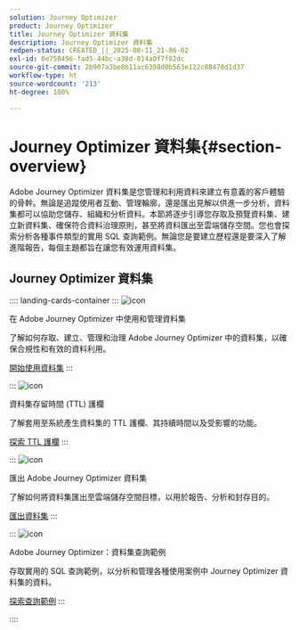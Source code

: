 ```yaml
---
solution: Journey Optimizer
product: Journey Optimizer
title: Journey Optimizer 資料集
description: Journey Optimizer 資料集
redpen-status: CREATED_||_2025-08-11_21-06-02
exl-id: 0e750496-fad5-44bc-a38d-014a0f7f82dc
source-git-commit: 2b907a3be8b11ac6308d0b563e122c88478d1d37
workflow-type: ht
source-wordcount: '213'
ht-degree: 100%

---
```


# Journey Optimizer 資料集{#section-overview}

Adobe Journey Optimizer 資料集是您管理和利用資料來建立有意義的客戶體驗的骨幹。無論是追蹤使用者互動、管理輪廓，還是匯出見解以供進一步分析，資料集都可以協助您儲存、組織和分析資料。本節將逐步引導您存取及預覽資料集、建立新資料集、確保符合資料治理原則，甚至將資料匯出至雲端儲存空間。您也會探索分析各種事件類型的實用 SQL 查詢範例。無論您是要建立歷程還是要深入了解進階報告，每個主題都旨在讓您有效運用資料集。

## Journey Optimizer 資料集

:::: landing-cards-container
:::
![icon](https://cdn.experienceleague.adobe.com/icons/circle-play.svg)

在 Adobe Journey Optimizer 中使用和管理資料集

了解如何存取、建立、管理和治理 Adobe Journey Optimizer 中的資料集，以確保合規性和有效的資料利用。

[開始使用資料集](../using/data/get-started-datasets.md)
:::

:::
![icon](https://cdn.experienceleague.adobe.com/icons/shield-halved.svg)

資料集存留時間 (TTL) 護欄

了解套用至系統產生資料集的 TTL 護欄、其持續時間以及受影響的功能。

[探索 TTL 護欄](../using/data/datasets-ttl.md)
:::

:::
![icon](https://cdn.experienceleague.adobe.com/icons/list-check.svg)

匯出 Adobe Journey Optimizer 資料集

了解如何將資料集匯出至雲端儲存空間目標，以用於報告、分析和封存目的。

[匯出資料集](../using/data/export-datasets.md)
:::

:::
![icon](https://cdn.experienceleague.adobe.com/icons/code-branch.svg)

Adobe Journey Optimizer：資料集查詢範例

存取實用的 SQL 查詢範例，以分析和管理各種使用案例中 Journey Optimizer 資料集的資料。

[探索查詢範例](../using/data/datasets-query-examples.md)
:::

::::
